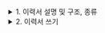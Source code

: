 <details>
<summary>1. 이력서 설명 및 구조, 종류</summary>
  
### 이력서란
* 목적: 취업 또는 학업 연구 진학을 위해
* 내용: 자신의 연락처가 기재된 학력사항, 경력사항, 역량을 보여주는
* 형태: 일정한 양식을 갖춘 문서

<br>

### 이력서의 중요성과 목적
* 나에 대한 첫인상
* 면접까지 가기 위한 첫 통과 관문
* 자신의 능력을 거짓없이 어필
* 내가 적임자임을 설득
* 유학 또는 취업을 위한 필수문서
* **면접의 기회까지 연결해 주는 문서**

<br>

### Resume vs CV(Curriculum Vitae)
|RESUME|CV|
|:--:|:--:|
|본인의 **경험, 능력, 교육사항** 등을<br>짧게 1~2p로 요약|본인의 **생애 주요 이슈**를 정리한<br>3장 이상의 총정리 문서|
|미국, 캐나다의 일반 취업| * 유럽, 중동, 아프리카 지역 일반 취업<br> * 학업, 연구 등의 유학|

<br>

### 이력서의 구조
|목록|예시|설명|
|:--:|:--:|:--:|
|이름,<br>연락처|KYEONGNAM KIM<br>110, Sinnae-ro, Jungnang-gu, Seoul, Republic of Korea<br>Tel: 82-10-0000-0000<br>Email: kkyy0126@naver.com|이력서를 확인한 뒤에 나에게 연락할 수 있는<br>가장 효율적인 연락처 수단을 표기||
|학력 사항|Sejong University, Seoul<br>- Major: Software Department |최근 학위 순서부터 대학까지 기재하되<br>차별화될 수 있는 고등학교 이력은 명시해도 됨|
* 경력 사항
* 기타 능력
<br>

### 한국 이력서와의 차이
|한국|외국|
|:--:|:--:|
|- 사진부착<br>- 가족관계<br>- 1인칭 화자(나)로 지칭<br>- 신체조건(키, 몸무게, 혈액형 등)<br>- 학점기재<br>- 운전면허증(태권도 3단)|- 자유형식<br>- 나(I)기재x, 마침표(.)X<br>**직무와 관련있는 것만**|

<br>

### 이력서 기본 양식
1. **디자인 요소** 고려하기: 글자크기는 10pt이상
2. **Resume의 길이**: **A4용지 1장**이 적당. 단, 10년 이상 경력을 가져 근무한 회사가 5~6곳 이상일 시 여러 장 작성 가능
3. **경력, 학력** 기재순서: 역연대순으로 작성, **Bullet point**를 사용, 주어 없이 **동사의 과거형**으로 기재
4. **성과위주**로 작성: 주어진 업무를 **어떻게 수행**했는지, 얼마나 **성공적으로** 수행했는지 보여주기. 그 프로젝트에서 **어떤 일을 했는지** 업무를 설명하기
5. **전문성**을 갖춰서 작성: 이모티콘, 알록달록한 색깔은 배제

</details>

<details>
<summary>2. 이력서 쓰기</summary>
  
``` 
- 지원하고자 하는 [포지션]과 [연관성]이 있는 내용만을 기재하는 것이 중요
- [거짓]이나 과장 없이 작성할 것
- 구체적이고 [성과]가 드러날 수 있도록 수치를 사용하여 작성하는 것이 좋음
- 맞춤법은 국문보다 더 꼼꼼하게 확인. I 사용 금지(주관적인 견해 배제)
- [능동적]이고 [적극적]인 표현 사용: 수동태 동사들 보다는 능동적 동사 사용을 선호
```
### 1. Personal Information: 개인정보 작성하기
* 이름: 문서제목과 같은 역할을 함
  ```
  글자크기에 차등을 둘 것(약 18-26pt)
  bold체로 가입
  영문 작성 기준대로 이름 뒤에 성을 쓸 것
  ```
* 주소: 해당 주소로 통지서가 날아오기 때문에 정확하게 기재할 것
* 전화번호: **매일 연락이 가능한 연락처**(핸드폰)을 작성. 국가 번호는 **+82**로 기재. (특히 경영이나 비서 직군
* E-mail: 매일 1~2회 이상 **확인 가능한 계정**을 사용할 것
  ```
  이메일의 주소가 비격식적인 별명이나 용어로 되어있다면,
  본인의 이름과 최대한 가깝고 간단한 이메일 계정을 만드는 것이 좋음.
  - 네이버 메일은 스팸으로 처리될 수 있기 때문에 gmail을 추천 
  ```
* Skype 아이디
* LinkedIn 프로필 주소
<br>

### 2. Objective(=Career Summary, Candidate Profile)
주요 **강점, 핵심역량, 지원 목적과 포부**를 상단에 기재하는 section: IT는 분석역량을 강조
* **Strengths**: 지원자의 강점 소개 ```Candidate with an out-going personality with 1:1 marketing experience)```
  ```
  - Rigorously trained candidate with (    ) background
  - Graduate candidate with (   ) years of experience in (   )
  
  ```
* **Applying Position**: 지원 분야 및 포지션 설명 ```for the entry-level position in Sales```
  ```
  - Applying for a (   ) position
  ```
* **Career Goal**: 지원 목표 및 포부 ```aiming to develop ...```
  ```
  - With a career goal of becoming a professional (   )
  - With an aim
  ```
<br>

### 3. Summary(=Objective)
주로 [2. Objective]와 [3. Summary]를 합쳐서 작성
<br>

### 4. Educational Background
* 교육 기관명(학교명)과 소재지 정보: 정확한 영문명으로 기재.<br>특수 대학원이나 전문 교육기관 등 교내 특정 기관에서 학위과정을 마쳤다면 그 정보도 함께 작성<br>대학교 필수 / 특목고 졸업 및 해외 거주로 외국 고등학교를 졸업한 경우 기재
* 취득 학위 및 전공정보
* 재학 기간(국내대학) 및 학번(해외대학): 연/월 로 작성
* 성적(GPA; Grade Point Average)
* (관련 수업이 있을 시 3~4개 작성)
* 지원 분야 관련 수강 과정 정보
* 기타 정보(교환학생 프로그램, 장학금 등)
  * 재학기간 중 해외연수, 교환학생 프로그램 등에 참가했다면 **해당 프로그램 명칭 및 국가/도시 정보**를 기재할 것
  * **장학금**을 받았거나 재학기간 중 **수상 내역**이 있다면 해당 학교명 밑에 기재(금액 제외)
  
